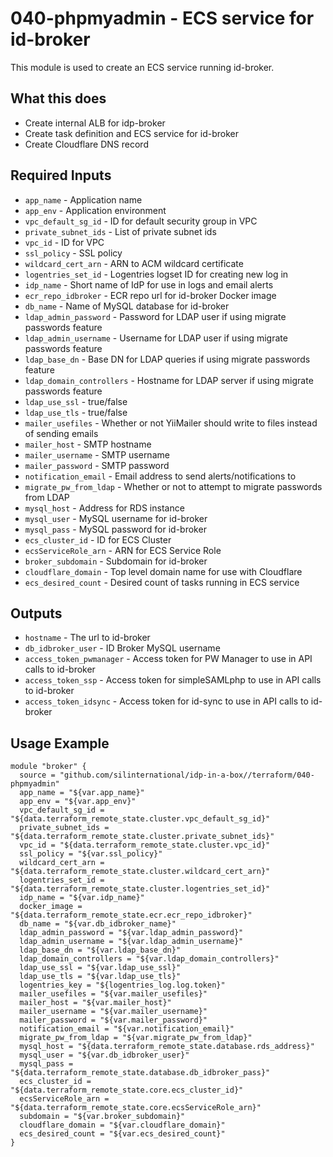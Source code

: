 # 040-phpmyadmin - ECS service for id-broker
This module is used to create an ECS service running id-broker. 

## What this does

 - Create internal ALB for idp-broker
 - Create task definition and ECS service for id-broker
 - Create Cloudflare DNS record

## Required Inputs

 - `app_name` - Application name
 - `app_env` - Application environment
 - `vpc_default_sg_id` - ID for default security group in VPC
 - `private_subnet_ids` - List of private subnet ids
 - `vpc_id` - ID for VPC
 - `ssl_policy` - SSL policy
 - `wildcard_cert_arn` - ARN to ACM wildcard certificate
 - `logentries_set_id` - Logentries logset ID for creating new log in
 - `idp_name` - Short name of IdP for use in logs and email alerts
 - `ecr_repo_idbroker` - ECR repo url for id-broker Docker image
 - `db_name` - Name of MySQL database for id-broker
 - `ldap_admin_password` - Password for LDAP user if using migrate passwords feature
 - `ldap_admin_username` - Username for LDAP user if using migrate passwords feature
 - `ldap_base_dn` - Base DN for LDAP queries if using migrate passwords feature
 - `ldap_domain_controllers` - Hostname for LDAP server if using migrate passwords feature
 - `ldap_use_ssl` - true/false
 - `ldap_use_tls` - true/false
 - `mailer_usefiles` - Whether or not YiiMailer should write to files instead of sending emails
 - `mailer_host` - SMTP hostname
 - `mailer_username` - SMTP username
 - `mailer_password` - SMTP password
 - `notification_email` - Email address to send alerts/notifications to
 - `migrate_pw_from_ldap` - Whether or not to attempt to migrate passwords from LDAP
 - `mysql_host` - Address for RDS instance
 - `mysql_user` - MySQL username for id-broker
 - `mysql_pass` - MySQL password for id-broker
 - `ecs_cluster_id` - ID for ECS Cluster
 - `ecsServiceRole_arn` - ARN for ECS Service Role
 - `broker_subdomain` - Subdomain for id-broker
 - `cloudflare_domain` - Top level domain name for use with Cloudflare
 - `ecs_desired_count` - Desired count of tasks running in ECS service
 

## Outputs

 - `hostname` - The url to id-broker
 - `db_idbroker_user` - ID Broker MySQL username
 - `access_token_pwmanager` - Access token for PW Manager to use in API calls to id-broker
 - `access_token_ssp` - Access token for simpleSAMLphp to use in API calls to id-broker
 - `access_token_idsync` - Access token for id-sync to use in API calls to id-broker

## Usage Example

```hcl
module "broker" {
  source = "github.com/silinternational/idp-in-a-box//terraform/040-phpmyadmin"
  app_name = "${var.app_name}"
  app_env = "${var.app_env}"
  vpc_default_sg_id = "${data.terraform_remote_state.cluster.vpc_default_sg_id}"
  private_subnet_ids = "${data.terraform_remote_state.cluster.private_subnet_ids}"
  vpc_id = "${data.terraform_remote_state.cluster.vpc_id}"
  ssl_policy = "${var.ssl_policy}"
  wildcard_cert_arn = "${data.terraform_remote_state.cluster.wildcard_cert_arn}"
  logentries_set_id = "${data.terraform_remote_state.cluster.logentries_set_id}"
  idp_name = "${var.idp_name}"
  docker_image = "${data.terraform_remote_state.ecr.ecr_repo_idbroker}"
  db_name = "${var.db_idbroker_name}"
  ldap_admin_password = "${var.ldap_admin_password}"
  ldap_admin_username = "${var.ldap_admin_username}"
  ldap_base_dn = "${var.ldap_base_dn}"
  ldap_domain_controllers = "${var.ldap_domain_controllers}"
  ldap_use_ssl = "${var.ldap_use_ssl}"
  ldap_use_tls = "${var.ldap_use_tls}"
  logentries_key = "${logentries_log.log.token}"
  mailer_usefiles = "${var.mailer_usefiles}"
  mailer_host = "${var.mailer_host}"
  mailer_username = "${var.mailer_username}"
  mailer_password = "${var.mailer_password}"
  notification_email = "${var.notification_email}"
  migrate_pw_from_ldap = "${var.migrate_pw_from_ldap}"
  mysql_host = "${data.terraform_remote_state.database.rds_address}"
  mysql_user = "${var.db_idbroker_user}"
  mysql_pass = "${data.terraform_remote_state.database.db_idbroker_pass}"
  ecs_cluster_id = "${data.terraform_remote_state.core.ecs_cluster_id}"
  ecsServiceRole_arn = "${data.terraform_remote_state.core.ecsServiceRole_arn}"
  subdomain = "${var.broker_subdomain}"
  cloudflare_domain = "${var.cloudflare_domain}"
  ecs_desired_count = "${var.ecs_desired_count}"
}
```

